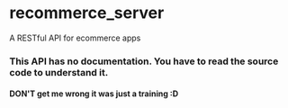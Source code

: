 # recommerce_server
A RESTful API for ecommerce apps 
### This API has no documentation. You have to read the source code to understand it.
#### DON'T get me wrong it was just a training :D
